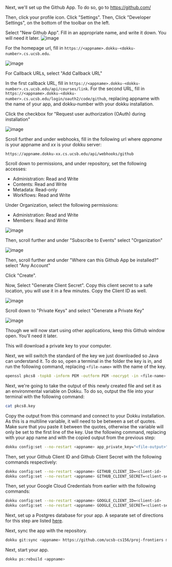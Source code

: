 Next, we'll set up the Github App. To do so, go to https://github.com/

Then, click your profile icon. Click "Settings". Then, Click "Developer Settings", on the bottom of the toolbar on the left.

Select "New Github App". Fill in an appropriate name, and write it down. You will need it later.
![image](https://github.com/user-attachments/assets/3d0fe501-318c-4907-a267-eff44f06f17a)


For the homepage url, fill in `https://<appname>.dokku-<dokku-number>.cs.ucsb.edu`.

![image](https://github.com/user-attachments/assets/c0e06e2a-2aad-4b3a-af55-46448ed571ee)



For Callback URLs, select "Add Callback URL"


In the first callback URL, fill in `https://<appname>.dokku-<dokku-number>.cs.ucsb.edu/api/courses/link`. For the second URL, fill in `https://<appname>.dokku-<dokku-number>.cs.ucsb.edu/login/oauth2/code/github`, replacing appname with the name of your app, and dokku-number with your dokku installation.



Click the checkbox for "Request user authorization (OAuth) during installation"

![image](https://github.com/user-attachments/assets/bd58b939-6c3f-481a-a7f5-a118f65acc1b)


Scroll further and under webhooks, fill in the following url where *appname* is your appname and *xx* is your dokku server:
```
https://appname.dokku-xx.cs.ucsb.edu/api/webhooks/github
```

Scroll down to permissions, and under repository, set the following accesses:
- Administration: Read and Write
- Contents: Read and Write
- Metadata: Read-only
- Workflows: Read and Write

Under Organization, select the following permissions:
- Administration: Read and Write
- Members: Read and Write


![image](https://github.com/user-attachments/assets/5ba94bdb-d4ce-4911-a80f-248e8e231a24)

Then, scroll further and under "Subscribe to Events" select "Organization"

![image](https://github.com/user-attachments/assets/65491ad0-ef2b-4542-891b-852365f2366b)


Then, scroll further and under "Where can this Github App be installed?" select "Any Account"

Click "Create".

Now, Select "Generate Client Secret". Copy this client secret to a safe location, you will use it in a few minutes. Copy the Client ID as well.

![image](https://github.com/user-attachments/assets/856cf882-b6f3-44a5-b70b-115531bb8cae)


Scroll down to "Private Keys" and select "Generate a Private Key"

![image](https://github.com/user-attachments/assets/7c2b958a-f912-4972-af63-9ff2c30339cd)


Though we will now start using other applications, keep this Github window open. You'll need it later.

This will download a private key to your computer.

Next, we will switch the standard of the key we just downloaded so Java can understand it.
To do so, open a terminal in the folder the key is in, and run the following command, replacing `<file-name>` with the name of the key.
```bash
openssl pkcs8 -topk8 -inform PEM -outform PEM -nocrypt -in <file-name> -out pkcs8.key
```

Next, we're going to take the output of this newly created file and set it as an environmental variable on Dokku. To do so, output the file into your terminal with the following command:
```bash
cat pkcs8.key
```

Copy the output from this command and connect to your Dokku installation. As this is a multiline variable, it will need to be between a set of quotes. Make sure that you paste it between the quotes, otherwise the variable will only be set to the first line of the key. Use the following command, replacing <appname> with your app name and <file-output> with the copied output from the previous step:
```bash
dokku config:set --no-restart <appname> app_private_key="<file-output>"
```

Then, set your Github Client ID and Github Client Secret with the following commands respectively:
```bash
dokku config:set --no-restart <appname> GITHUB_CLIENT_ID=<client-id>
dokku config:set --no-restart <appname> GITHUB_CLIENT_SECRET=<client-secret>
```

Then, set your Google Cloud Credentials from earlier with the following commands:
```bash
dokku config:set --no-restart <appname> GOOGLE_CLIENT_ID=<client-id>
dokku config:set --no-restart <appname> GOOGLE_CLIENT_SECRET=<client-secret>
```

Next, set up a Postgres database for your app. A separate set of directions for this step are listed [here](https://ucsb-cs156.github.io/topics/dokku/postgres_database.html#postgres-database---how-to-deploy-a-postgres-database).

Next, sync the app with the repository.
```bash
dokku git:sync <appname> https://github.com/ucsb-cs156/proj-frontiers main
```

Next, start your app.
```bash
dokku ps:rebuild <appname>
```
